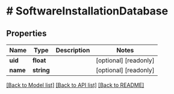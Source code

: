 # # SoftwareInstallationDatabase

## Properties

Name | Type | Description | Notes
------------ | ------------- | ------------- | -------------
**uid** | **float** |  | [optional] [readonly]
**name** | **string** |  | [optional] [readonly]

[[Back to Model list]](../../README.md#models) [[Back to API list]](../../README.md#endpoints) [[Back to README]](../../README.md)
